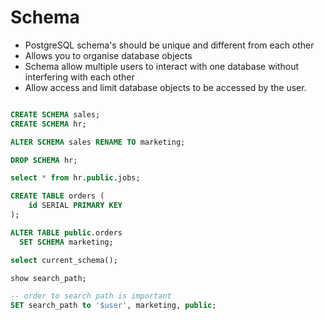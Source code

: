 # Schema

* PostgreSQL schema's should be unique and different from each other
* Allows you to organise database objects
* Schema allow multiple users to interact with one database without interfering with each other
* Allow access and limit database objects to be accessed by the user.

```sql

CREATE SCHEMA sales;
CREATE SCHEMA hr;

ALTER SCHEMA sales RENAME TO marketing;

DROP SCHEMA hr;

select * from hr.public.jobs;

CREATE TABLE orders (
	id SERIAL PRIMARY KEY
);

ALTER TABLE public.orders
  SET SCHEMA marketing;

select current_schema();

show search_path;

-- order to search path is important
SET search_path to '$user', marketing, public;

```

